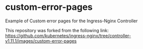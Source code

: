 # custom-error-pages
Example of Custom error pages for the Ingress-Nginx Controller

This repository was forked from the following link: https://github.com/kubernetes/ingress-nginx/tree/controller-v1.11.1/images/custom-error-pages
